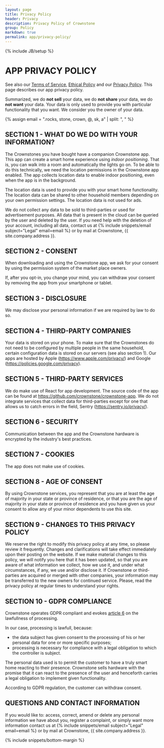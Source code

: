 ```yaml
---
layout: page
title: Privacy Policy
header: Privacy
description: Privacy Policy of Crownstone
group: Policy
markdown: true
permalink: app/privacy-policy/
---
```

{% include JB/setup %}

# APP PRIVACY POLICY

See also our [Terms of Service](/terms-of-service), [Ethical Policy](/ethical-policy) and our [Privacy Policy](/privacy-policy).
This page describes our app privacy policy.

Summarized, we do **not sell** your data, we do **not share** your data, we do **not want** your data. 
Your data is only used to provide you with particular functionality that you want. 
We consider you the owner of your data.

{% assign email = ".rocks, stone, crown, @, sk, a" | split: ", "  %}

## SECTION 1 - WHAT DO WE DO WITH YOUR INFORMATION?

The Crownstones you have bought have a companion Crownstone app. This app can create a smart home experience using *indoor positioning*. That is, you can walk into a room and automatically the lights go on. To be able to do this technically, we need the location permissions in the Crownstone app enabled. The app collects location data to enable indoor positioning, even when the app is in the background.

The location data is used to provide you with your smart home functionality. The location data can be shared to other household members depending on your own permission settings. The location data is not used for ads.

<p>
We do not collect any data to be sold to third-parties or used for advertisement purposes. All data that is present in the cloud can be queried by the user and deleted by the user. If you need help with the deletion of your account, including all data, contact us at
{% include snippets/email subject="Legal" email=email %}
or by mail at Crownstone, {{ site.company.address }}.
</p>

## SECTION 2 - CONSENT

When downloading and using the Crownstone app, we ask for your consent by using the permission system of the market place owners. 

If, after you opt-in, you change your mind, you can withdraw your consent by removing the app from your smartphone or tablet.

## SECTION 3 - DISCLOSURE

We may disclose your personal information if we are required by law to do so.

## SECTION 4 - THIRD-PARTY COMPANIES

Your data is stored on your phone. To make sure that the Crownstones do not need to be configured by multiple people in the same household, certain configuration data is stored on our servers (see also section 1).
Our apps are hosted by Apple (<https://www.apple.com/privacy/>) and Google (<https://policies.google.com/privacy>).

## SECTION 5 - THIRD-PARTY SERVICES

We do make use of React for app development. The source code of the app can be found at <https://github.com/crownstone/crownstone-app>. We do not integrate services that collect data for third-parties except for one that allows us to catch errors in the field, Sentry (<https://sentry.io/privacy/>).

## SECTION 6 - SECURITY

Communication between the app and the Crownstone hardware is encrypted by the industry's best practices.

## SECTION 7 - COOKIES

The app does not make use of cookies.

## SECTION 8 - AGE OF CONSENT

By using Crownstone services, you represent that you are at least the age of majority in your state or province of residence, or that you are the age of majority in your state or province of residence and you have given us your consent to allow any of your minor dependents to use this site.

## SECTION 9 - CHANGES TO THIS PRIVACY POLICY

We reserve the right to modify this privacy policy at any time, so please review it frequently. Changes and clarifications will take effect immediately upon their posting on the website. If we make material changes to this policy, we will notify you here that it has been updated, so that you are aware of what information we collect, how we use it, and under what circumstances, if any, we use and/or disclose it.
If Crownstone or third-parties are acquired or merged with other companies, your information may be transferred to the new owners for continued service. Please, read the privacy policy at regular times to understand your rights.

## SECTION 10 - GDPR COMPLIANCE

Crownstone operates GDPR compliant and evokes [article 6](https://gdpr.eu/article-6-how-to-process-personal-data-legally/) on the lawfullness of processing.

In our case, processing is lawfull, because:

- the data subject has given consent to the processing of his or her personal data for one or more specific purposes;
- processing is necessary for compliance with a legal obligation to which the controller is subject.

The personal data used is to permit the customer to have a truly smart home reacting to their presence. Crownstone 
sells hardware with the promise that it can react to the presence of the user and henceforth carries a legal obligation
to implement given functionality. 

According to GDPR regulation, the customer can withdraw consent.

## QUESTIONS AND CONTACT INFORMATION

<p>If you would like to: access, correct, amend or delete any personal information we have about you, register a complaint, or simply want more information contact us at 
{% include snippets/email subject="Legal" email=email %}
or by mail at Crownstone, {{ site.company.address }}.</p>

{% include snippets/bottom-margin %}
